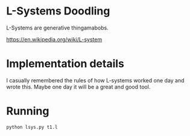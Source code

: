 # L-Systems Doodling

L-Systems are generative thingamabobs.

https://en.wikipedia.org/wiki/L-system

# Implementation details

I casually remembered the rules of how L-systems worked one day and wrote this. Maybe one day it will be a great and good tool.

# Running

`python lsys.py t1.l`

